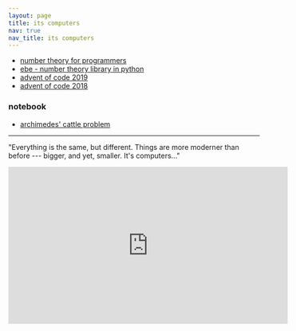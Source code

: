```yaml
---
layout: page
title: its computers
nav: true
nav_title: its computers
---
```


- <a href="/number_theory">number theory for programmers</a>
- <a href="https://github.com/itscomputers/ebe-python">ebe - number theory library in python</a>
- <a href="https://github.com/itscomputers/advent2019">advent of code 2019</a>
- <a href="https://github.com/itscomputers/advent2018">advent of code 2018</a>

### notebook

- <a href="/archimedes-cattle-problem">archimedes' cattle problem</a>

---

"Everything is the same, but different.  Things are more moderner than
before --- bigger, and yet, smaller.  It's computers..."

<div class="video-container">
  <div class="video">
    <iframe
       src="https://www.youtube.com/embed/Yn5pJtgtRrg"
       width="560"
       height="315"
       frameborder="0"
       allow="accelerometer; autoplay; encrypted-media; gyroscope; picture-in-picture"
       allowfullscreen>
     </iframe>
  </div>
</div>
